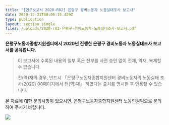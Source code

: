 ```yaml
---
title: "[연구보고서 2020-R02] 은평구 경비노동자 노동실태조사 보고서"
date: 2020-12-21T08:05:15.429Z
type: publication
layout: section_single
files: /uploads/2020-r02-은평구-경비노동자-노동실태조사-보고서.pdf
---
```

**은평구노동자종합지원센터에서 2020년 진행한 은평구 경비노동자 노동실태조사 보고서를 공유합니다.**

> 이 보고서에 수록된 내용의 일부 혹은 전부를 사전 승인 없이 전재, 역재, 복제할 수 없습니다. 
>
> 전(역)재의 경우, 반드시 「은평구노동자종합지원센터 경비노동자의 노동실태 조사(2020) 00페이지에서 전(역)재」 하였다는 출처를 명시한 후 인용할 수 있습니다.

본 자료에 대한 문의사항이 있으시면, 은평구노동자종합지원센터 노동인권팀으로 문의하여 주시기 바랍니다.





![ ](/uploads/2020-r02.png " ")